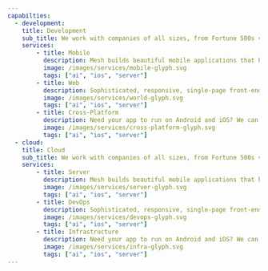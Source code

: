 ```yaml
---
capabilties:
  - development:
    title: Development
    sub_title: We work with companies of all sizes, from Fortune 500s venture-funded startups. We build products across several different platforms and languages
    services:
        - title: Mobile
          description: Mesh builds beautiful mobile applications that help you serve this global audience. 
          image: /images/services/mobile-glyph.svg
          tags: ["ai", "ios", "server"]
        - title: Web
          description: Sophisticated, responsive, single-page front-end applications that look beautiful on any device.
          image: /images/services/world-glyph.svg
          tags: ["ai", "ios", "server"]
        - title: Cross-Platform
          description: Need your app to run on Android and iOS? We can do that. 
          image: /images/services/cross-platform-glyph.svg
          tags: ["ai", "ios", "server"]
  - cloud:
    title: Cloud
    sub_title: We work with companies of all sizes, from Fortune 500s venture-funded startups. We build products across several different platforms and languages
    services:
        - title: Server
          description: Mesh builds beautiful mobile applications that help you serve this global audience. 
          image: /images/services/server-glyph.svg
          tags: ["ai", "ios", "server"]
        - title: DevOps
          description: Sophisticated, responsive, single-page front-end applications that look beautiful on any device.
          image: /images/services/devops-glyph.svg
          tags: ["ai", "ios", "server"]
        - title: Infrastructure
          description: Need your app to run on Android and iOS? We can do that. 
          image: /images/services/infra-glyph.svg
          tags: ["ai", "ios", "server"]
---
```

